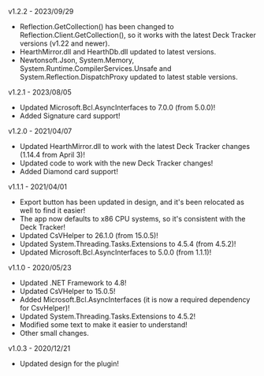 v1.2.2 - 2023/09/29
 - Reflection.GetCollection() has been changed to Reflection.Client.GetCollection(), so it works with the latest Deck Tracker versions (v1.22 and newer).
 - HearthMirror.dll and HearthDb.dll updated to latest versions.
 - Newtonsoft.Json, System.Memory, System.Runtime.CompilerServices.Unsafe and System.Reflection.DispatchProxy updated to latest stable versions.

v1.2.1 - 2023/08/05
 - Updated Microsoft.Bcl.AsyncInterfaces to 7.0.0 (from 5.0.0)!
 - Added Signature card support!

v1.2.0 - 2021/04/07
 - Updated HearthMirror.dll to work with the latest Deck Tracker changes (1.14.4 from April 3)!
 - Updated code to work with the new Deck Tracker changes!
 - Added Diamond card support!

v1.1.1 - 2021/04/01
 - Export button has been updated in design, and it's been relocated as well to find it easier!
 - The app now defaults to x86 CPU systems, so it's consistent with the Deck Tracker!
 - Updated CsVHelper to 26.1.0 (from 15.0.5)!
 - Updated System.Threading.Tasks.Extensions to 4.5.4 (from 4.5.2)!
 - Updated Microsoft.Bcl.AsyncInterfaces to 5.0.0 (from 1.1.1)!

v1.1.0 - 2020/05/23

- Updated .NET Framework to 4.8!
- Updated CsVHelper to 15.0.5!
- Added Microsoft.Bcl.AsyncInterfaces (it is now a required dependency for CsvHelper)!
- Updated System.Threading.Tasks.Extensions to 4.5.2!
- Modified some text to make it easier to understand!
- Other small changes.

v1.0.3 - 2020/12/21

- Updated design for the plugin!
